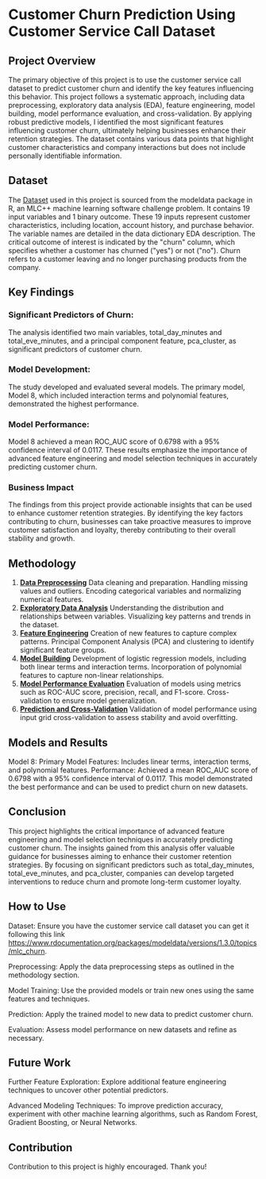 # Customer Churn Prediction Using Customer Service Call Dataset
## Project Overview
The primary objective of this project is to use the customer service call dataset to predict customer churn and identify the key features influencing this behavior. This project follows a systematic approach, including data preprocessing, exploratory data analysis (EDA), feature engineering, model building, model performance evaluation, and cross-validation. By applying robust predictive models, I identified the most significant features influencing customer churn, ultimately helping businesses enhance their retention strategies. The dataset contains various data points that highlight customer characteristics and company interactions but does not include personally identifiable information.

## Dataset 
The <a href="https://www.rdocumentation.org/packages/modeldata/versions/1.3.0/topics/mlc_churn" target="_blank">Dataset</a> used in this project is sourced from the modeldata package in R, an MLC++ machine learning software challenge problem. It contains 19 input variables and 1 binary outcome. These 19 inputs represent customer characteristics, including location, account history, and purchase behavior. The variable names are detailed in the data dictionary EDA description. The critical outcome of interest is indicated by the "churn" column, which specifies whether a customer has churned ("yes") or not ("no"). Churn refers to a customer leaving and no longer purchasing products from the company.


## Key Findings
### Significant Predictors of Churn:

The analysis identified two main variables, total_day_minutes and total_eve_minutes, and a principal component feature, pca_cluster, as significant predictors of customer churn.

### Model Development:

The study developed and evaluated several models. The primary model, Model 8, which included interaction terms and polynomial features, demonstrated the highest performance.

### Model Performance:

Model 8 achieved a mean ROC_AUC score of 0.6798 with a 95% confidence interval of 0.0117.
These results emphasize the importance of advanced feature engineering and model selection techniques in accurately predicting customer churn.

### Business Impact

The findings from this project provide actionable insights that can be used to enhance customer retention strategies. By identifying the key factors contributing to churn, businesses can take proactive measures to improve customer satisfaction and loyalty, thereby contributing to their overall stability and growth.

## Methodology
1. [**Data Preprocessing**](https://github.com/RaphRivers/Predicting-Customer-Chrun/blob/main/notebooks/1.%20Data%20Preprocessing%20EDA.ipynb)
Data cleaning and preparation.
Handling missing values and outliers.
Encoding categorical variables and normalizing numerical features.
2. [**Exploratory Data Analysis**](https://github.com/RaphRivers/Predicting-Customer-Chrun/blob/main/notebooks/1.%20Data%20Preprocessing%20EDA.ipynb)
Understanding the distribution and relationships between variables.
Visualizing key patterns and trends in the dataset.
3. [**Feature Engineering**](https://github.com/RaphRivers/Predicting-Customer-Chrun/blob/main/notebooks/2.%20Feature%20Engineering.ipynb)
Creation of new features to capture complex patterns.
Principal Component Analysis (PCA) and clustering to identify significant feature groups.
4. [**Model Building**](https://github.com/RaphRivers/Predicting-Customer-Chrun/blob/main/notebooks/3.%20Models%20Building.ipynb)
Development of logistic regression models, including both linear terms and interaction terms.
Incorporation of polynomial features to capture non-linear relationships.
5. [**Model Performance Evaluation**](https://github.com/RaphRivers/Predicting-Customer-Chrun/blob/main/notebooks/4.%20Confusion%20Matrix.ipynb)
Evaluation of models using metrics such as ROC-AUC score, precision, recall, and F1-score.
Cross-validation to ensure model generalization.
6. [**Prediction and Cross-Validation**](https://github.com/RaphRivers/Predicting-Customer-Chrun/blob/main/notebooks/5.%20Model%20Prediction%20and%20Perfomance.ipynb)
Validation of model performance using input grid cross-validation to assess stability and avoid overfitting.

## Models and Results
Model 8: Primary Model
Features: Includes linear terms, interaction terms, and polynomial features.
Performance: Achieved a mean ROC_AUC score of 0.6798 with a 95% confidence interval of 0.0117.
This model demonstrated the best performance and can be used to predict churn on new datasets.

## Conclusion
This project highlights the critical importance of advanced feature engineering and model selection techniques in accurately predicting customer churn. The insights gained from this analysis offer valuable guidance for businesses aiming to enhance their customer retention strategies. By focusing on significant predictors such as total_day_minutes, total_eve_minutes, and pca_cluster, companies can develop targeted interventions to reduce churn and promote long-term customer loyalty.

## How to Use
Dataset: Ensure you have the customer service call dataset you can get it following this link https://www.rdocumentation.org/packages/modeldata/versions/1.3.0/topics/mlc_churn.

Preprocessing: Apply the data preprocessing steps as outlined in the methodology section.

Model Training: Use the provided models or train new ones using the same features and techniques.

Prediction: Apply the trained model to new data to predict customer churn.

Evaluation: Assess model performance on new datasets and refine as necessary.

## Future Work
Further Feature Exploration: Explore additional feature engineering techniques to uncover other potential predictors.

Advanced Modeling Techniques: To improve prediction accuracy, experiment with other machine learning algorithms, such as Random Forest, Gradient Boosting, or Neural Networks.

## Contribution
Contribution to this project is highly encouraged. Thank you!


